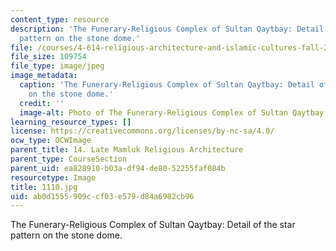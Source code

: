 ```yaml
---
content_type: resource
description: 'The Funerary-Religious Complex of Sultan Qaytbay: Detail of the star
  pattern on the stone dome.'
file: /courses/4-614-religious-architecture-and-islamic-cultures-fall-2002/ab0d1555909ccf03e579d84a6982cb96_1110.jpg
file_size: 109754
file_type: image/jpeg
image_metadata:
  caption: 'The Funerary-Religious Complex of Sultan Qaytbay: Detail of the star pattern
    on the stone dome.'
  credit: ''
  image-alt: Photo of The Funerary-Religious Complex of Sultan Qaytbay
learning_resource_types: []
license: https://creativecommons.org/licenses/by-nc-sa/4.0/
ocw_type: OCWImage
parent_title: 14. Late Mamluk Religious Architecture
parent_type: CourseSection
parent_uid: ea828910-b03a-df94-de80-52255faf084b
resourcetype: Image
title: 1110.jpg
uid: ab0d1555-909c-cf03-e579-d84a6982cb96
---
```

The Funerary-Religious Complex of Sultan Qaytbay: Detail of the star pattern on the stone dome.